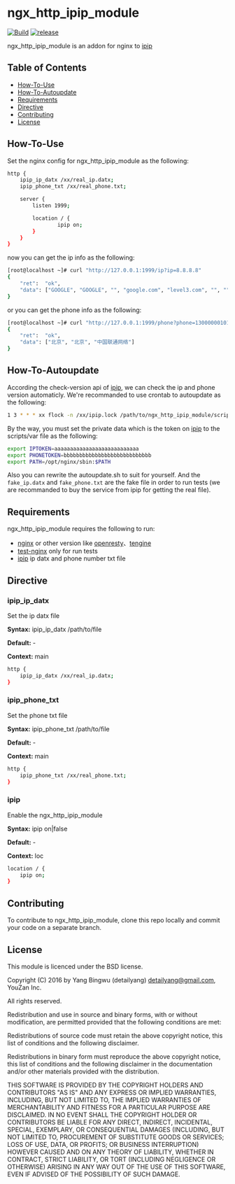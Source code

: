 [ipip]: https://www.ipip.net/

# ngx_http_ipip_module
[![Build](https://api.travis-ci.org/youzan/ngx_http_ipip_module.svg)](https://travis-ci.org/youzan/ngx_http_ipip_module) [![release](https://img.shields.io/github/release/youzan/ngx_http_ipip_module.svg)](https://github.com/youzan/ngx_http_ipip_module/releases)


ngx_http_ipip_module is an addon for nginx to [ipip]

Table of Contents
-----------------
* [How-To-Use](#how-to-use)
* [How-To-Autoupdate](#how-to-autoupdate)
* [Requirements](#requirements)
* [Directive](#directive)
* [Contributing](#contributing)
* [License](#license)


How-To-Use
----------------
Set the nginx config for ngx_http_ipip_module as the following:

```bash
http {
    ipip_ip_datx /xx/real_ip.datx;
    ipip_phone_txt /xx/real_phone.txt;

    server {
        listen 1999;

        location / {
                ipip on;
        }
    }
}
```

now you can get the ip info as the following:

```bash
[root@localhost ~]# curl "http://127.0.0.1:1999/ip?ip=8.8.8.8"
{
    "ret":  "ok",
    "data": ["GOOGLE", "GOOGLE", "", "google.com", "level3.com", "", "", "", "", "", "", "*", "*"]
}
```
or you can get the phone info as the following:

```bash
[root@localhost ~]# curl "http://127.0.0.1:1999/phone?phone=13000000101"
{
    "ret":  "ok",
    "data": ["北京", "北京", "中国联通网络"]
}
```

How-To-Autoupdate
----------------

According the check-version api of [ipip], we can check the ip and phone version automaticly. We're recommanded to use crontab to autoupdate as the following:

```bash
1 3 * * * xx flock -n /xx/ipip.lock /path/to/ngx_http_ipip_module/scripts/autoupdate.sh &> /data/logs/ipinfo.log
```

By the way, you must set the private data which is the token on [ipip] to the scripts/var file as the following:

```bash
export IPTOKEN=aaaaaaaaaaaaaaaaaaaaaaaaaaa
export PHONETOKEN=bbbbbbbbbbbbbbbbbbbbbbbbbbbb
export PATH=/opt/nginx/sbin:$PATH
```

Also you can rewrite the autoupdate.sh to suit for yourself. And the `fake_ip.datx` and `fake_phone.txt` are the fake file in order to run tests (we are recommanded to buy the service from ipip for getting the real file).

Requirements
------------

ngx_http_ipip_module requires the following to run:

 * [nginx](http://nginx.org/) or other version like [openresty](http://openresty.org/)、[tengine](http://tengine.taobao.org/)
 * [test-nginx](https://github.com/openresty/test-nginx) only for run tests
 * [ipip] ip datx and phone number txt file

Directive
---------

### ipip_ip_datx

Set the ip datx file

**Syntax:**     ipip_ip_datx /path/to/file

**Default:**    -

**Context:**    main

```bash
http {
    ipip_ip_datx /xx/real_ip.datx;
}
```

### ipip_phone_txt

Set the phone txt file

**Syntax:**     ipip_phone_txt /path/to/file

**Default:**    -

**Context:**    main

```bash
http {
    ipip_phone_txt /xx/real_phone.txt;
}
```

### ipip
Enable the ngx_http_ipip_module

**Syntax:**     ipip on|false

**Default:**    -

**Context:**    loc

```bash
location / {
    ipip on;
}
```

Contributing
------------

To contribute to ngx_http_ipip_module, clone this repo locally and commit your code on a separate branch.


License
-----------
This module is licenced under the BSD license.

Copyright (C) 2016 by Yang Bingwu (detailyang) detailyang@gmail.com, YouZan Inc.

All rights reserved.

Redistribution and use in source and binary forms, with or without modification, are permitted provided that the following conditions are met:

Redistributions of source code must retain the above copyright notice, this list of conditions and the following disclaimer.

Redistributions in binary form must reproduce the above copyright notice, this list of conditions and the following disclaimer in the documentation and/or other materials provided with the distribution.

THIS SOFTWARE IS PROVIDED BY THE COPYRIGHT HOLDERS AND CONTRIBUTORS "AS IS" AND ANY EXPRESS OR IMPLIED WARRANTIES, INCLUDING, BUT NOT LIMITED TO, THE IMPLIED WARRANTIES OF MERCHANTABILITY AND FITNESS FOR A PARTICULAR PURPOSE ARE DISCLAIMED. IN NO EVENT SHALL THE COPYRIGHT HOLDER OR CONTRIBUTORS BE LIABLE FOR ANY DIRECT, INDIRECT, INCIDENTAL, SPECIAL, EXEMPLARY, OR CONSEQUENTIAL DAMAGES (INCLUDING, BUT NOT LIMITED TO, PROCUREMENT OF SUBSTITUTE GOODS OR SERVICES; LOSS OF USE, DATA, OR PROFITS; OR BUSINESS INTERRUPTION) HOWEVER CAUSED AND ON ANY THEORY OF LIABILITY, WHETHER IN CONTRACT, STRICT LIABILITY, OR TORT (INCLUDING NEGLIGENCE OR OTHERWISE) ARISING IN ANY WAY OUT OF THE USE OF THIS SOFTWARE, EVEN IF ADVISED OF THE POSSIBILITY OF SUCH DAMAGE.
